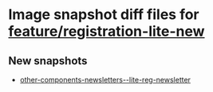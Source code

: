 # Image snapshot diff files for [feature/registration-lite-new](https://github.com/brightsitesconsulting/indy-pwamp/pull/1392)

## New snapshots
- [other-components-newsletters--lite-reg-newsletter](./other-components-newsletters--lite-reg-newsletter)
